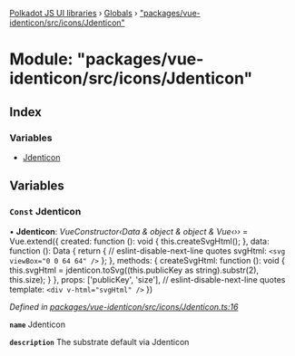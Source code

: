 [Polkadot JS UI libraries](../README.md) › [Globals](../globals.md) › ["packages/vue-identicon/src/icons/Jdenticon"](_packages_vue_identicon_src_icons_jdenticon_.md)

# Module: "packages/vue-identicon/src/icons/Jdenticon"

## Index

### Variables

* [Jdenticon](_packages_vue_identicon_src_icons_jdenticon_.md#const-jdenticon)

## Variables

### `Const` Jdenticon

• **Jdenticon**: *VueConstructor‹Data & object & object & Vue‹››* = Vue.extend({
  created: function (): void {
    this.createSvgHtml();
  },
  data: function (): Data {
    return {
      // eslint-disable-next-line quotes
      svgHtml: `<svg viewBox="0 0 64 64" />`
    };
  },
  methods: {
    createSvgHtml: function (): void {
      this.svgHtml = jdenticon.toSvg((this.publicKey as string).substr(2), this.size);
    }
  },
  props: ['publicKey', 'size'],
  // eslint-disable-next-line quotes
  template: `<div v-html="svgHtml" />`
})

*Defined in [packages/vue-identicon/src/icons/Jdenticon.ts:16](https://github.com/polkadot-js/ui/blob/4126dff/packages/vue-identicon/src/icons/Jdenticon.ts#L16)*

**`name`** Jdenticon

**`description`** The substrate default via Jdenticon
